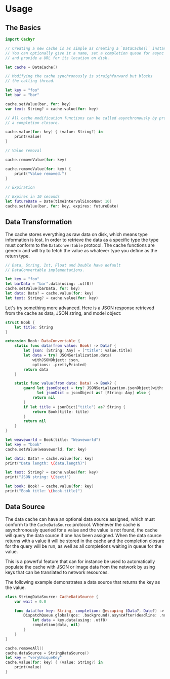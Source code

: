 # Usage

## The Basics

```swift
import Cachyr

// Creating a new cache is as simple as creating a `DataCache()` instance.
// You can optionally give it a name, set a completion queue for async functions,
// and provide a URL for its location on disk.

let cache = DataCache()

// Modifying the cache synchronously is straighforward but blocks
// the calling thread.

let key = "foo"
let bar = "bar"

cache.setValue(bar, for: key)
var text: String? = cache.value(for: key)

// All cache modification functions can be called asynchronously by providing
// a completion closure.

cache.value(for: key) { (value: String?) in
    print(value)
}

// Value removal

cache.removeValue(for: key)

cache.removeValue(for: key) {
	print("Value removed.")
}

// Expiration

// Expires in 10 seconds
let futureDate = Date(timeIntervalSinceNow: 10)
cache.setValue(bar, for: key, expires: futureDate)
```

## Data Transformation

The cache stores everything as raw data on disk, which means type information is lost. In order to retrieve the data as a specific type the type must conform to the `DataConvertable` protocol. The cache functions are generic and will try to fetch the value as whatever type you define as the return type.

```swift
// Data, String, Int, Float and Double have default
// DataConvertable implementations.

let key = "foo"
let barData = "bar".data(using: .utf8)!
cache.setValue(barData, for: key)
let data: Data? = cache.value(for: key)
let text: String? = cache.value(for: key)
```

Let's try something more advanced. Here is a JSON response retrieved from the cache as data, JSON string, and model object:

```swift
struct Book {
    let title: String
}

extension Book: DataConvertable {
    static func data(from value: Book) -> Data? {
        let json: [String: Any] = ["title": value.title]
        let data = try? JSONSerialization.data(
            withJSONObject: json,
            options: .prettyPrinted)
        return data
    }

    static func value(from data: Data) -> Book? {
        guard let jsonObject = try? JSONSerialization.jsonObject(with: data, options: []),
              let jsonDict = jsonObject as? [String: Any] else {
            return nil
        }
        if let title = jsonDict["title"] as? String {
            return Book(title: title)
        }
        return nil
    }
}

let weaveworld = Book(title: "Weaveworld")
let key = "book"
cache.setValue(weaveworld, for: key)

let data: Data? = cache.value(for: key)
print("Data length: \(data.length)")

let text: String? = cache.value(for: key)
print("JSON string: \(text)")

let book: Book? = cache.value(for: key)
print("Book title: \(book.title)")
```

## Data Source

The data cache can have an optional data source assigned, which must conform to the `CacheDataSource` protocol. Whenever the cache is asynchronously queried for a value and the value is not found, the cache will query the data source if one has been assigned. When the data source returns with a value it will be stored in the cache and the completion closure for the query will be run, as well as all completions waiting in queue for the value.

This is a powerful feature that can for instance be used to automatically populate the cache with JSON or image data from the network by using keys that can be translated to network resources.

The following example demonstrates a data source that returns the key as the value.

```swift
class StringDataSource: CacheDataSource {
    var wait = 0.0

    func data(for key: String, completion: @escaping (Data?, Date?) -> Void) {
        DispatchQueue.global(qos: .background).asyncAfter(deadline: .now() + wait) {
            let data = key.data(using: .utf8)
            completion(data, nil)
        }
    }
}

cache.removeAll()
cache.dataSource = StringDataSource()
let key = "veryUniqueKey"
cache.value(for: key) { (value: String?) in
    print(value)
}
```
